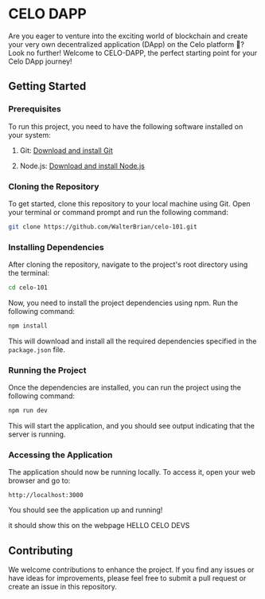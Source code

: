 # CELO DAPP

Are you eager to venture into the exciting world of blockchain and create your very own decentralized application (DApp) on the Celo platform 🚀? Look no further! Welcome to CELO-DAPP, the perfect starting point for your Celo DApp journey!

## Getting Started

### Prerequisites

To run this project, you need to have the following software installed on your system:

1. Git: [Download and install Git](https://git-scm.com/downloads)

2. Node.js: [Download and install Node.js](https://nodejs.org/download/release/v16.20.1/)



### Cloning the Repository

To get started, clone this repository to your local machine using Git. Open your terminal or command prompt and run the following command:

```bash
git clone https://github.com/WalterBrian/celo-101.git
```

### Installing Dependencies

After cloning the repository, navigate to the project's root directory using the terminal:

```bash
cd celo-101
```

Now, you need to install the project dependencies using npm. Run the following command:

```bash
npm install
```

This will download and install all the required dependencies specified in the `package.json` file.

### Running the Project

Once the dependencies are installed, you can run the project using the following command:

```bash
npm run dev
```

This will start the application, and you should see output indicating that the server is running.

### Accessing the Application

The application should now be running locally. To access it, open your web browser and go to:

```
http://localhost:3000
```

You should see the application up and running!

it should show this on the webpage HELLO CELO DEVS

## Contributing

We welcome contributions to enhance the project. If you find any issues or have ideas for improvements, please feel free to submit a pull request or create an issue in this repository.

